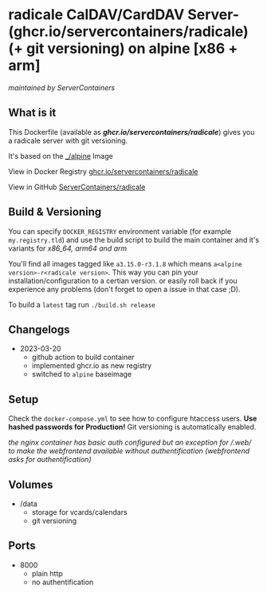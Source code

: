 # radicale CalDAV/CardDAV Server- (ghcr.io/servercontainers/radicale) (+ git versioning) on alpine [x86 + arm]
_maintained by ServerContainers_

## What is it

This Dockerfile (available as ___ghcr.io/servercontainers/radicale___) gives you a radicale server with git versioning.

It's based on the [_/alpine](https://registry.hub.docker.com/_/alpine/) Image

View in Docker Registry [ghcr.io/servercontainers/radicale](https://ghcr.io/servercontainers/radicale)

View in GitHub [ServerContainers/radicale](https://github.com/ServerContainers/radicale)

## Build & Versioning

You can specify `DOCKER_REGISTRY` environment variable (for example `my.registry.tld`)
and use the build script to build the main container and it's variants for _x86_64, arm64 and arm_

You'll find all images tagged like `a3.15.0-r3.1.8` which means `a<alpine version>-r<radicale version>`.
This way you can pin your installation/configuration to a certian version. or easily roll back if you experience any problems
(don't forget to open a issue in that case ;D).

To build a `latest` tag run `./build.sh release`

## Changelogs

* 2023-03-20
    * github action to build container
    * implemented ghcr.io as new registry
    * switched to `alpine` baseimage

## Setup

Check the `docker-compose.yml` to see how to configure htaccess users. __Use hashed passwords for Production!__
Git versioning is automatically enabled.

_the nginx container has basic auth configured but an exception for /.web/ to make the webfrontend available without authentification (webfrontend asks for authentification)_

## Volumes

- /data
    - storage for vcards/calendars
    - git versioning

## Ports

- 8000
    - plain http
    - no authentification
